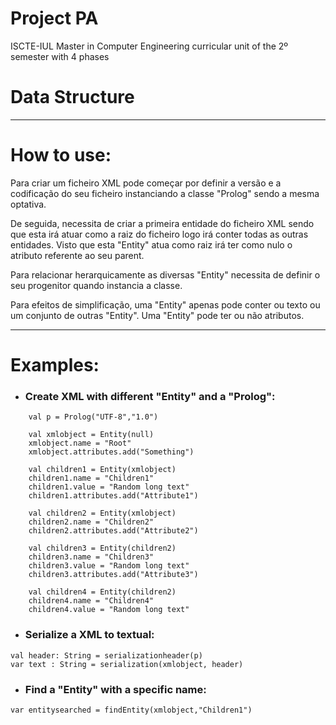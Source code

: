 # Project PA

 ISCTE-IUL Master in Computer Engineering curricular unit of the 2º semester with 4 phases
# **Data Structure**


***
# **How to use:**
Para criar um ficheiro XML pode começar por definir a versão e a codificação do seu  ficheiro instanciando a classe "Prolog" sendo a mesma optativa.

De seguida, necessita de criar a primeira entidade do ficheiro XML sendo que esta irá atuar como  a raiz do ficheiro logo irá conter todas as outras entidades.
Visto que esta "Entity" atua como raiz irá ter como nulo o atributo referente ao seu parent.

Para relacionar herarquicamente as diversas "Entity" necessita de definir o seu progenitor quando instancia a classe.

Para efeitos de simplificação, uma "Entity" apenas pode conter ou texto ou um conjunto de outras "Entity".
Uma  "Entity" pode ter ou não atributos.

***
# **Examples:**

* ### Create XML with different "Entity" and a "Prolog":  

```
    val p = Prolog("UTF-8","1.0")

    val xmlobject = Entity(null)
    xmlobject.name = "Root"
    xmlobject.attributes.add("Something")

    val children1 = Entity(xmlobject)
    children1.name = "Children1"
    children1.value = "Random long text"
    children1.attributes.add("Attribute1")

    val children2 = Entity(xmlobject)
    children2.name = "Children2"
    children2.attributes.add("Attribute2")

    val children3 = Entity(children2)
    children3.name = "Children3"
    children3.value = "Random long text"
    children3.attributes.add("Attribute3")

    val children4 = Entity(children2)
    children4.name = "Children4"
    children4.value = "Random long text"
```



* ### Serialize a XML to textual:
```
val header: String = serializationheader(p)
var text : String = serialization(xmlobject, header)
```

* ### Find a "Entity" with a specific name:
```
var entitysearched = findEntity(xmlobject,"Children1")
```
